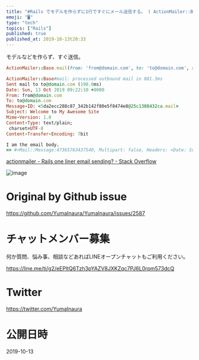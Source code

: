 ```yaml
---
title: "#Rails でモデルを作らずに1行ですぐにメール送信する。 ( ActionMailer::Base.mail )"
emoji: "🖥"
type: "tech"
topics: ["Rails"]
published: true
published_at: 2019-10-13t20:33
---
```


モデルなどを作らず、すぐ送信。

```rb
ActionMailer::Base.mail(from: 'from@domain.com', to: 'to@domain.com', subject: "Welcome to My Awesome Site", body: 'I am the email body.').deliver
```

```rb
ActionMailer::Base#mail: processed outbound mail in 881.3ms
Sent mail to to@domain.com (190.0ms)
Date: Sun, 13 Oct 2019 09:22:10 +0000
From: from@domain.com
To: to@domain.com
Message-ID: <5da2ecc288c87_342b142f80e5f8474e8@25c1308432ca.mail>
Subject: Welcome to My Awesome Site
Mime-Version: 1.0
Content-Type: text/plain;
 charset=UTF-8
Content-Transfer-Encoding: 7bit

I am the email body.
=> #<Mail::Message:47365763437540, Multipart: false, Headers: <Date: Sun, 13 Oct 2019 09:22:10 +0000>, <From: from@domain.com>, <To: to@domain.com>, <Message-ID: <5da2ecc288c87_342b142f80e5f8474e8@25c1308432ca.mail>>, <Subject: Welcome to My Awesome Site>, <Mime-Version: 1.0>, <Content-Type: text/plain>, <Content-Transfer-Encoding: 7bit>>
```


[actionmailer - Rails one liner email sending? - Stack Overflow](https://stackoverflow.com/questions/9535965/rails-one-liner-email-sending)

![image](https://user-images.githubusercontent.com/13635059/66713494-9b94ec00-ede6-11e9-8652-852484ac3835.png)


# Original by Github issue

https://github.com/YumaInaura/YumaInaura/issues/2587








<!-- Update From Qiita API -->

# チャットメンバー募集


何か質問、悩み事、相談などあればLINEオープンチャットもご利用ください。

https://line.me/ti/g2/eEPltQ6Tzh3pYAZV8JXKZqc7PJ6L0rpm573dcQ





# Twitter


https://twitter.com/YumaInaura


<!-- Update From Qiita API -->



# 公開日時

2019-10-13
